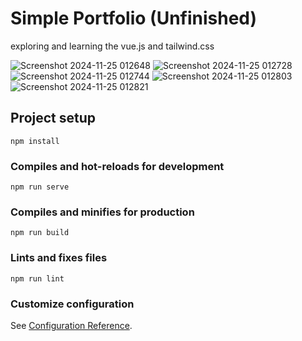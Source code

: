 # Simple Portfolio (Unfinished)
  exploring and learning the vue.js and tailwind.css 

  ![Screenshot 2024-11-25 012648](https://github.com/user-attachments/assets/5f23e1b0-f95a-422c-b36a-3327ead91fd4)
  ![Screenshot 2024-11-25 012728](https://github.com/user-attachments/assets/3bda239c-b1ba-4906-a99f-cae91735e923)
  ![Screenshot 2024-11-25 012744](https://github.com/user-attachments/assets/7996f36a-3375-42de-88f5-424e44ad1ee8)
  ![Screenshot 2024-11-25 012803](https://github.com/user-attachments/assets/0ff416b9-baab-4927-a159-9beeee07d511)
  ![Screenshot 2024-11-25 012821](https://github.com/user-attachments/assets/8affe60b-e62c-4b3e-b5b0-c315714b2ae9)

## Project setup
```
npm install
```

### Compiles and hot-reloads for development
```
npm run serve
```

### Compiles and minifies for production
```
npm run build
```

### Lints and fixes files
```
npm run lint
```

### Customize configuration
See [Configuration Reference](https://cli.vuejs.org/config/).
